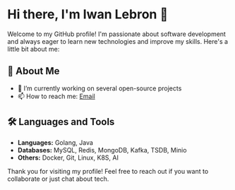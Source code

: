 # Hi there, I'm Iwan Lebron 👋

Welcome to my GitHub profile! I'm passionate about software development and always eager to learn new technologies and improve my skills. Here's a little bit about me:

## 🚀 About Me

- 🔭 I’m currently working on several open-source projects
- 📫 How to reach me: [Email](mailto:iwanlebron@foxmail.com)

## 🛠️ Languages and Tools

- **Languages:** Golang, Java
- **Databases:** MySQL, Redis, MongoDB, Kafka, TSDB, Minio
- **Others:** Docker, Git, Linux, K8S, AI

Thank you for visiting my profile! Feel free to reach out if you want to collaborate or just chat about tech.
